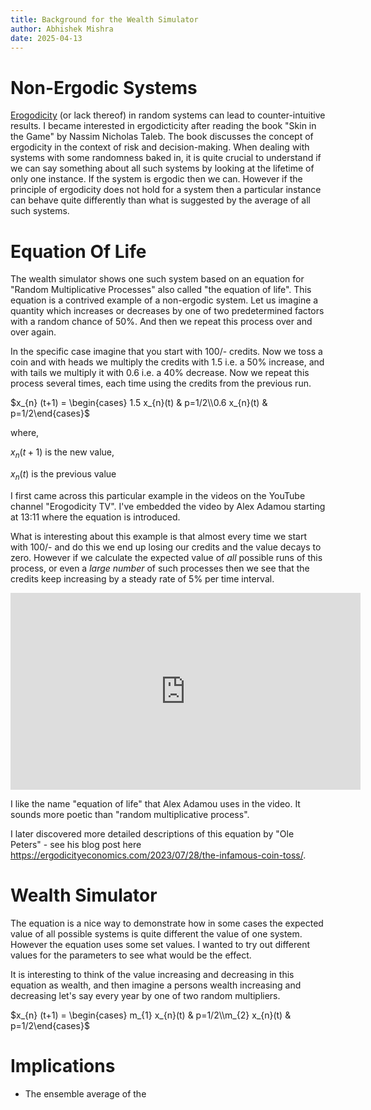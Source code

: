 ```yaml
---
title: Background for the Wealth Simulator
author: Abhishek Mishra
date: 2025-04-13
---
```


# Non-Ergodic Systems

[Erogodicity](https://en.wikipedia.org/wiki/Ergodicity) (or lack thereof) in
random systems can lead to counter-intuitive results.  I became interested in
ergodicticity after reading the book "Skin in the Game" by Nassim Nicholas
Taleb.  The book discusses the concept of ergodicity in the context of risk and
decision-making.  When dealing with systems with some randomness baked in, it is
quite crucial to understand if we can say something about all such systems by
looking at the lifetime of only one instance.  If the system is ergodic then we
can. However if the principle of ergodicity does not hold for a system then a
particular instance can behave quite differently than what is suggested by the
average of all such systems.

# Equation Of Life

The wealth simulator shows one such system based on an equation for "Random
Multiplicative Processes" also called "the equation of life".  This equation is
a contrived example of a non-ergodic system. Let us imagine a quantity which
increases or decreases by one of two predetermined factors with a random chance
of 50%. And then we repeat this process over and over again.

In the specific case imagine that you start with 100/- credits. Now we toss a
coin and with heads we multiply the credits with 1.5 i.e. a 50% increase, and
with tails we multiply it with 0.6 i.e. a 40% decrease. Now we repeat this
process several times, each time using the credits from the previous run.

$x_{n} (t+1) = \begin{cases} 1.5 x_{n}(t) & p=1/2\\0.6 x_{n}(t) &
p=1/2\end{cases}$

where,

$x_{n} (t+1)$ is the new value,

$x_{n} (t)$ is the previous value


I first came across this particular
example in the videos on the YouTube channel "Erogodicity TV". I've embedded the
video by Alex Adamou starting at 13:11 where the equation is introduced.

What is interesting about this example is that almost every time we start with
100/- and do this we end up losing our credits and the value decays to zero.
However if we calculate the expected value of *all* possible runs of this
process, or even a *large number* of such processes then we see that the credits
keep increasing by a steady rate of 5% per time interval.

<iframe width="560" height="315"
src="https://www.youtube.com/embed/VCb2AMN87cg?si=AcFRTZyzMR6lnoUI&amp;start=791"
title="YouTube video player" frameborder="0" allow="accelerometer; autoplay;
clipboard-write; encrypted-media; gyroscope; picture-in-picture; web-share"
referrerpolicy="strict-origin-when-cross-origin" allowfullscreen></iframe>

I like the name "equation of life" that Alex Adamou uses in the video. It sounds
more poetic than "random multiplicative process".

I later discovered more detailed descriptions of this equation by "Ole Peters" -
see his blog post here
https://ergodicityeconomics.com/2023/07/28/the-infamous-coin-toss/.

# Wealth Simulator

The equation is a nice way to demonstrate how in some cases the expected value
of all possible systems is quite different the value of one system. However the
equation uses some set values. I wanted to try out different values for the
parameters to see what would be the effect.

It is interesting to think of the value increasing and decreasing in this
equation as wealth, and then imagine a persons wealth increasing and decreasing
let's say every year by one of two random multipliers.

$x_{n} (t+1) = \begin{cases} m_{1} x_{n}(t) & p=1/2\\m_{2} x_{n}(t) &
p=1/2\end{cases}$


# Implications

* The ensemble average of the 
